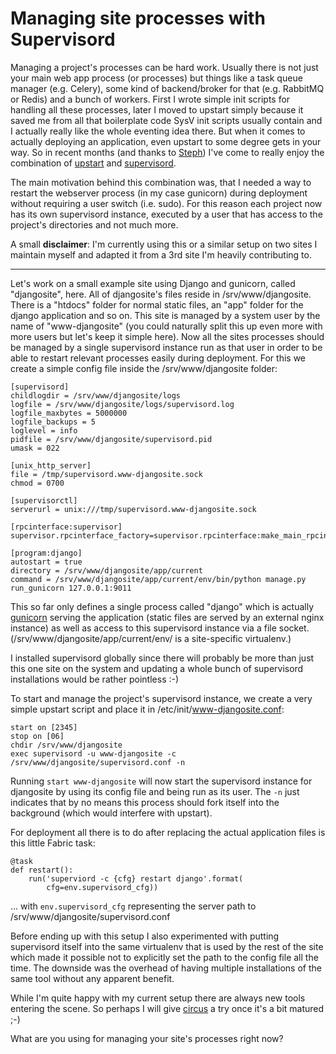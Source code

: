 # Managing site processes with Supervisord

Managing a project's processes can be hard work. Usually there is not just your main web app process (or processes) but things like a task queue manager (e.g. Celery), some kind of backend/broker for that (e.g. RabbitMQ or Redis) and a bunch of workers. First I wrote simple init scripts for handling all these processes, later I moved to upstart simply because it saved me from all that boilerplate code SysV init scripts usually contain and I actually really like the whole eventing idea there. But when it comes to actually deploying an application, even upstart to some degree gets in your way. So in recent months (and thanks to [Steph][steph]) I've come to really enjoy the combination of [upstart][upstart] and [supervisord][supervisord].

The main motivation behind this combination was, that I needed a way to restart the webserver process (in my case gunicorn) during deployment without requiring a user switch (i.e. sudo). For this reason each project now has its own supervisord instance, executed by a user that has access to the project's directories and not much more. 

A small **disclaimer**: I'm currently using this or a similar setup on two sites I maintain myself and adapted it from a 3rd site I'm heavily contributing to.

--------------------

Let's work on a small example site using Django and gunicorn, called "djangosite", here. All of djangosite's files reside in /srv/www/djangosite. There is a "htdocs" folder for normal static files, an "app" folder for the django application and so on. This site is managed by a system user by the name of "www-djangosite" (you could naturally split this up even more with more users but let's keep it simple here). Now all the sites processes should be managed by a single supervisord instance run as that user in order to be able to restart relevant processes easily during deployment. For this we create a simple config file inside the /srv/www/djangosite folder:

<pre><code>[supervisord]
childlogdir = /srv/www/djangosite/logs
logfile = /srv/www/djangosite/logs/supervisord.log
logfile_maxbytes = 5000000
logfile_backups = 5
loglevel = info
pidfile = /srv/www/djangosite/supervisord.pid
umask = 022

[unix_http_server]
file = /tmp/supervisord.www-djangosite.sock
chmod = 0700

[supervisorctl]
serverurl = unix:///tmp/supervisord.www-djangosite.sock

[rpcinterface:supervisor]
supervisor.rpcinterface_factory=supervisor.rpcinterface:make_main_rpcinterface

[program:django]
autostart = true
directory = /srv/www/djangosite/app/current
command = /srv/www/djangosite/app/current/env/bin/python manage.py run_gunicorn 127.0.0.1:9011
</code></pre>

This so far only defines a single process called "django" which is actually [gunicorn][gunicorn] serving the application (static files are served by an external nginx instance) as well as access to this supervisord instance via a file socket. (/srv/www/djangosite/app/current/env/ is a site-specific virtualenv.)

I installed supervisord globally since there will probably be more than just this one site on the system and updating a whole bunch of supervisord installations would be rather pointless :-)

To start and manage the project's supervisord instance, we create a very simple upstart script and place it in /etc/init/www-djangosite.conf:

<pre><code>start on [2345]
stop on [06]
chdir /srv/www/djangosite
exec supervisord -u www-djangosite -c /srv/www/djangosite/supervisord.conf -n
</code></pre>

Running `start www-djangosite` will now start the supervisord instance for djangosite by using its config file and being run as its user. The `-n` just indicates that by no means this process should fork itself into the background (which would interfere with upstart). 

For deployment all there is to do after replacing the actual application files is this little Fabric task:

<pre><code>@task
def restart():
    run('superviord -c {cfg} restart django'.format(
        cfg=env.supervisord_cfg))
</code></pre>

... with `env.supervisord_cfg` representing the server path to /srv/www/djangosite/supervisord.conf

Before ending up with this setup I also experimented with putting supervisord itself into the same virtualenv that is used by the rest of the site which made it possible not to explicitly set the path to the config file all the time. The downside was the overhead of having multiple installations of the same tool without any apparent benefit.

While I'm quite happy with my current setup there are always new tools entering the scene. So perhaps I will give [circus][circus] a try once it's a bit matured ;-)

What are you using for managing your site's processes right now?

[supervisord]: http://supervisord.org/
[upstart]: http://upstart.ubuntu.com/
[steph]: http://sjaekel.com/
[gunicorn]: http://gunicorn.org/
[circus]: http://pypi.python.org/pypi/circus
